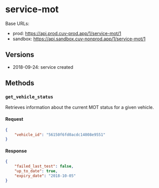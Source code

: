 # service-mot

Base URLs:

- prod: https://api.prod.cuv-prod.app/1/service-mot/1
- sandbox: https://api.sandbox.cuv-nonprod.app/1/service-mot/1

## Versions

- 2018-09-24: service created

## Methods

### `get_vehicle_status`

Retrieves information about the current MOT status for a given vehicle.

#### Request

```json
{
	"vehicle_id": "56150f6fd0acdc14008e9551"
}
```

#### Response

```json
{
	"failed_last_test": false,
	"up_to_date": true,
	"expiry_date": "2018-10-05"
}
```

